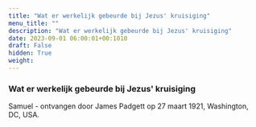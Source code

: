 ```yaml
---
title: "Wat er werkelijk gebeurde bij Jezus' kruisiging"
menu_title: ""
description: "Wat er werkelijk gebeurde bij Jezus' kruisiging"
date: 2023-09-01 06:00:01+00:1010
draft: False
hidden: True
weight:
---
```

### Wat er werkelijk gebeurde bij Jezus' kruisiging

Samuel - ontvangen door James Padgett op 27 maart 1921, Washington, DC, USA.
